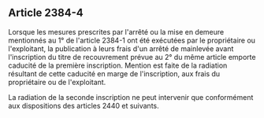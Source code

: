 Article 2384-4
----
Lorsque les mesures prescrites par l'arrêté ou la mise en demeure mentionnés au
1° de l'article 2384-1 ont été exécutées par le propriétaire ou l'exploitant, la
publication à leurs frais d'un arrêté de mainlevée avant l'inscription du titre
de recouvrement prévue au 2° du même article emporte caducité de la première
inscription. Mention est faite de la radiation résultant de cette caducité en
marge de l'inscription, aux frais du propriétaire ou de l'exploitant.

La radiation de la seconde inscription ne peut intervenir que conformément aux
dispositions des articles 2440 et suivants.
